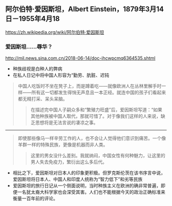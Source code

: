 ## 阿尔伯特·爱因斯坦，Albert Einstein，1879年3月14日－1955年4月18
https://zh.wikipedia.org/wiki/阿尔伯特·爱因斯坦
### 爱因斯坦……辱华？
http://mil.news.sina.com.cn/2018-06-14/doc-ihcwpcmq6364535.shtml
- 种族歧视是白种人的弊病
- 在私人日记中将中国人形容为“勤劳、肮脏、迟钝
>中国人吃饭时不坐在凳子上，而是蹲着吃——就像欧洲人在丛林里解手时一样——所有这一切都发生得悄无声息且一本正经。就连中国的孩子们看起来都无精打采、呆头呆脑。
>>在描述完中国人子嗣众多和“繁殖力旺盛”后，爱因斯坦写道：“如果其他种族被中国人取代，那就可惜了。对于像我们这样的人来说，缺乏思想将是无法言说的凄凉之事。
---
>即使那些像马一样辛劳工作的人，也不会让人觉得他们意识到痛苦。一个像羊群一样的特殊民族，更像是机器而非人类。
>>这里的男女没什么差别。我就纳闷，中国女性有何种魅力，让这里的男人失去免疫力，繁衍出这么多后代。
- 相比之下，爱因斯坦对日本人的印象更积极。但罗克斯伦茨在该书序言中说，爱因斯坦将日本人、中国人和印度人统称为“智力低下”和劣等民族
- 爱因斯坦的旅行日记从一个侧面说明，当时种族主义在欧洲的确非常普遍，即便一名犹太裔大科学家也会深受其害。人们也不能根据今天的政治正确标准来衡量一百年前的评论。